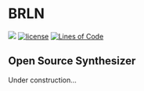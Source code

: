 # BRLN
![](https://github.com/etk70182/brln/workflows/build/badge.svg)
[![license](https://img.shields.io/badge/license-Unlicense-blue.svg)](https://github.com/bsamseth/cpp-project/blob/master/LICENSE)
[![Lines of Code](https://tokei.rs/b1/github/bsamseth/cpp-project)](https://github.com/Aaronepower/tokei)
## Open Source Synthesizer

Under construction...
